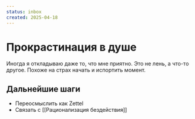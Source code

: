 ```yaml
---
status: inbox
created: 2025-04-18
---
```


# Прокрастинация в душе

Иногда я откладываю даже то, что мне приятно. Это не лень, а что-то другое. Похоже на страх начать и испортить момент.

## Дальнейшие шаги

- Переосмыслить как Zettel
- Связать с [[Рационализация бездействия]]
